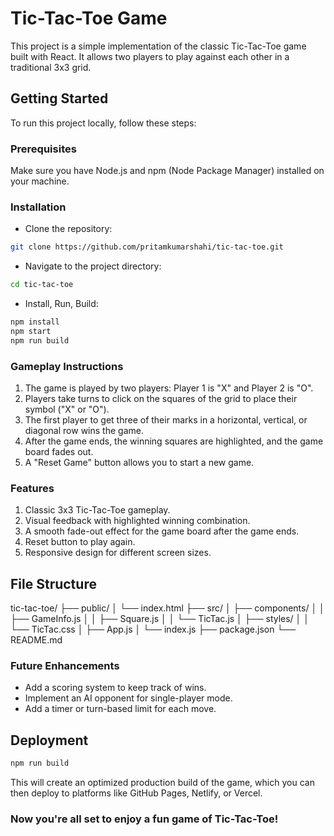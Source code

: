 # Tic-Tac-Toe Game

This project is a simple implementation of the classic Tic-Tac-Toe game built with React. It allows two players to play against each other in a traditional 3x3 grid.

## Getting Started

To run this project locally, follow these steps:

### Prerequisites

Make sure you have Node.js and npm (Node Package Manager) installed on your machine.

### Installation
- Clone the repository:
```bash
git clone https://github.com/pritamkumarshahi/tic-tac-toe.git
```

- Navigate to the project directory:
```bash
cd tic-tac-toe
```

- Install, Run, Build:

```bash
npm install
npm start
npm run build
```

### Gameplay Instructions

1. The game is played by two players: Player 1 is "X" and Player 2 is "O".
2. Players take turns to click on the squares of the grid to place their symbol ("X" or "O").
3. The first player to get three of their marks in a horizontal, vertical, or diagonal row wins the game.
4. After the game ends, the winning squares are highlighted, and the game board fades out.
5. A "Reset Game" button allows you to start a new game.

### Features

1. Classic 3x3 Tic-Tac-Toe gameplay.
2. Visual feedback with highlighted winning combination.
3. A smooth fade-out effect for the game board after the game ends.
4. Reset button to play again.
5. Responsive design for different screen sizes.

## File Structure

tic-tac-toe/
├── public/
│   └── index.html
├── src/
│   ├── components/
│   │   ├── GameInfo.js
│   │   ├── Square.js
│   │   └── TicTac.js
│   ├── styles/
│   │   └── TicTac.css
│   ├── App.js
│   └── index.js
├── package.json
└── README.md

### Future Enhancements
- Add a scoring system to keep track of wins.
- Implement an AI opponent for single-player mode.
- Add a timer or turn-based limit for each move.

## Deployment

```bash
npm run build
```

This will create an optimized production build of the game, which you can then deploy to platforms like GitHub Pages, Netlify, or Vercel.

### Now you're all set to enjoy a fun game of Tic-Tac-Toe!